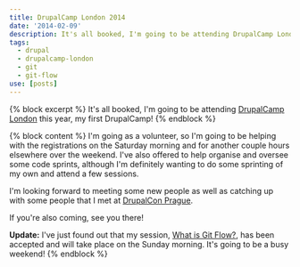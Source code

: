 ```yaml
---
title: DrupalCamp London 2014
date: '2014-02-09'
description: It's all booked, I'm going to be attending DrupalCamp London.
tags:
  - drupal
  - drupalcamp-london
  - git
  - git-flow
use: [posts]
---
```

{% block excerpt %}
It's all booked, I'm going to be attending [DrupalCamp London](http://2014.drupalcamplondon.co.uk) this year, my first DrupalCamp!
{% endblock %}

{% block content %}
I'm going as a volunteer, so I'm going to be helping with the registrations on the Saturday morning and for another couple hours elsewhere over the weekend. I've also offered to help organise and oversee some code sprints, although I'm definitely wanting to do some sprinting of my own and attend a few sessions.

I'm looking forward to meeting some new people as well as catching up with some people that I met at [DrupalCon Prague](http://prague2013.drupal.org).

If you're also coming, see you there!

**Update:** I've just found out that my session, [What is Git Flow?](http://2014.drupalcamplondon.co.uk/drupalcamp-london-2014/session/what-git-flow "Information about the session on the DrupalCamp website"), has been accepted and will take place on the Sunday morning. It's going to be a busy weekend!
{% endblock %}
